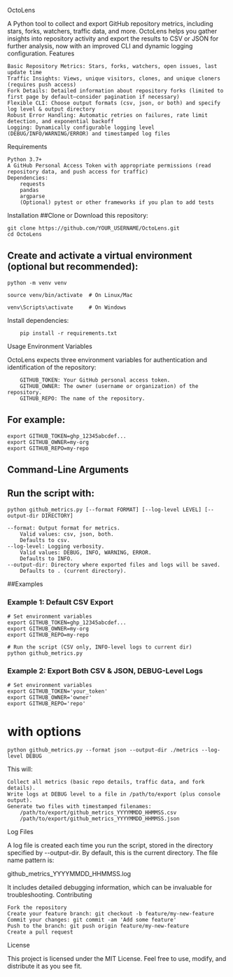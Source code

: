 OctoLens

A Python tool to collect and export GitHub repository metrics, including stars, forks, watchers, traffic data, and more.
OctoLens helps you gather insights into repository activity and export the results to CSV or JSON for further analysis, now with an improved CLI and dynamic logging configuration.
Features

    Basic Repository Metrics: Stars, forks, watchers, open issues, last update time
    Traffic Insights: Views, unique visitors, clones, and unique cloners (requires push access)
    Fork Details: Detailed information about repository forks (limited to first page by default—consider pagination if necessary)
    Flexible CLI: Choose output formats (csv, json, or both) and specify log level & output directory
    Robust Error Handling: Automatic retries on failures, rate limit detection, and exponential backoff
    Logging: Dynamically configurable logging level (DEBUG/INFO/WARNING/ERROR) and timestamped log files

Requirements

    Python 3.7+
    A GitHub Personal Access Token with appropriate permissions (read repository data, and push access for traffic)
    Dependencies:
        requests
        pandas
        argparse
        (Optional) pytest or other frameworks if you plan to add tests

Installation
 ##Clone or Download this repository:
```
git clone https://github.com/YOUR_USERNAME/OctoLens.git
cd OctoLens
```
## Create and activate a virtual environment (optional but recommended):
```
python -m venv venv
```
```
source venv/bin/activate  # On Linux/Mac
```
```
venv\Scripts\activate     # On Windows
```

Install dependencies:
```
    pip install -r requirements.txt
```

Usage
Environment Variables

OctoLens expects three environment variables for authentication and identification of the repository:
```
    GITHUB_TOKEN: Your GitHub personal access token.
    GITHUB_OWNER: The owner (username or organization) of the repository.
    GITHUB_REPO: The name of the repository.
```
## For example:
```
export GITHUB_TOKEN=ghp_12345abcdef...
export GITHUB_OWNER=my-org
export GITHUB_REPO=my-repo
```
## Command-Line Arguments

## Run the script with:

```
python github_metrics.py [--format FORMAT] [--log-level LEVEL] [--output-dir DIRECTORY]
```
    --format: Output format for metrics.
        Valid values: csv, json, both.
        Defaults to csv.
    --log-level: Logging verbosity.
        Valid values: DEBUG, INFO, WARNING, ERROR.
        Defaults to INFO.
    --output-dir: Directory where exported files and logs will be saved.
        Defaults to . (current directory).

##Examples
### Example 1: Default CSV Export
```
# Set environment variables
export GITHUB_TOKEN=ghp_12345abcdef...
export GITHUB_OWNER=my-org
export GITHUB_REPO=my-repo
```
```
# Run the script (CSV only, INFO-level logs to current dir)
python github_metrics.py
```

### Example 2: Export Both CSV & JSON, DEBUG-Level Logs

```
# Set environment variables
export GITHUB_TOKEN='your_token'
export GITHUB_OWNER='owner'
export GITHUB_REPO='repo'
```

# with options
```
python github_metrics.py --format json --output-dir ./metrics --log-level DEBUG
```

This will:

    Collect all metrics (basic repo details, traffic data, and fork details).
    Write logs at DEBUG level to a file in /path/to/export (plus console output).
    Generate two files with timestamped filenames:
        /path/to/export/github_metrics_YYYYMMDD_HHMMSS.csv
        /path/to/export/github_metrics_YYYYMMDD_HHMMSS.json

Log Files

A log file is created each time you run the script, stored in the directory specified by --output-dir. By default, this is the current directory. The file name pattern is:

github_metrics_YYYYMMDD_HHMMSS.log

It includes detailed debugging information, which can be invaluable for troubleshooting.
Contributing

    Fork the repository
    Create your feature branch: git checkout -b feature/my-new-feature
    Commit your changes: git commit -am 'Add some feature'
    Push to the branch: git push origin feature/my-new-feature
    Create a pull request

License

This project is licensed under the MIT License. Feel free to use, modify, and distribute it as you see fit.
